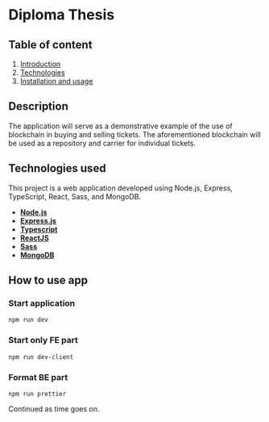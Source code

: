 # Diploma Thesis

## Table of content
1. [Introduction](#description)
2. [Technologies](#technologies-used)
3. [Installation and usage](#how-to-use-app)

## Description 
The application will serve as a demonstrative example of the use of blockchain in buying and selling tickets. The aforementioned blockchain will be used as a repository and carrier for individual tickets.

## Technologies used
This project is a web application developed using Node.js, Express, TypeScript, React, Sass, and MongoDB. 
- [**Node.js**](https://nodejs.org/en)
- [**Express.js**](https://expressjs.com/)
- [**Typescript**](https://www.typescriptlang.org/)
- [**ReactJS**](https://react.dev/)
- [**Sass**](https://sass-lang.com/)
- [**MongoDB**](https://www.mongodb.com/)

## How to use app
### Start application
`npm run dev`

### Start only FE part
`npm run dev-client`

### Format BE part
`npm run prettier`

Continued as time goes on. 


